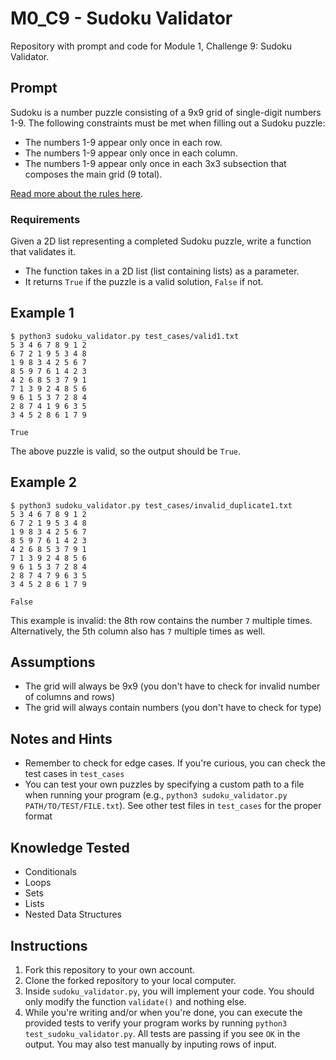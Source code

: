 # M0_C9 - Sudoku Validator
Repository with prompt and code for Module 1, Challenge 9: Sudoku Validator.

## Prompt
Sudoku is a number puzzle consisting of a 9x9 grid of single-digit numbers 1-9. The following constraints must be met when filling out a Sudoku puzzle:

- The numbers 1-9 appear only once in each row.
- The numbers 1-9 appear only once in each column.
- The numbers 1-9 appear only once in each 3x3 subsection that composes the main grid (9 total).

[Read more about the rules here](https://en.wikipedia.org/wiki/Sudoku).

### Requirements
Given a 2D list representing a completed Sudoku puzzle, write a function that validates it.

- The function takes in a 2D list (list containing lists) as a parameter.
- It returns `True` if the puzzle is a valid solution, `False` if not.

## Example 1
```
$ python3 sudoku_validator.py test_cases/valid1.txt
5 3 4 6 7 8 9 1 2
6 7 2 1 9 5 3 4 8
1 9 8 3 4 2 5 6 7
8 5 9 7 6 1 4 2 3
4 2 6 8 5 3 7 9 1
7 1 3 9 2 4 8 5 6
9 6 1 5 3 7 2 8 4
2 8 7 4 1 9 6 3 5
3 4 5 2 8 6 1 7 9

True
```

The above puzzle is valid, so the output should be `True`.

## Example 2
```
$ python3 sudoku_validator.py test_cases/invalid_duplicate1.txt
5 3 4 6 7 8 9 1 2
6 7 2 1 9 5 3 4 8
1 9 8 3 4 2 5 6 7
8 5 9 7 6 1 4 2 3
4 2 6 8 5 3 7 9 1
7 1 3 9 2 4 8 5 6
9 6 1 5 3 7 2 8 4
2 8 7 4 7 9 6 3 5
3 4 5 2 8 6 1 7 9

False
```

This example is invalid: the 8th row contains the number `7` multiple times. Alternatively, the 5th column also has `7` multiple times as well.

## Assumptions
- The grid will always be 9x9 (you don't have to check for invalid number of columns and rows)
- The grid will always contain numbers (you don't have to check for type)

## Notes and Hints
- Remember to check for edge cases. If you're curious, you can check the test cases in `test_cases`
- You can test your own puzzles by specifying a custom path to a file when running your program (e.g., `python3 sudoku_validator.py PATH/TO/TEST/FILE.txt`). See other test files in `test_cases` for the proper format

## Knowledge Tested
- Conditionals
- Loops
- Sets
- Lists
- Nested Data Structures

## Instructions
1. Fork this repository to your own account.
2. Clone the forked repository to your local computer.
3. Inside `sudoku_validator.py`, you will implement your code. You should only modify the function `validate()` and nothing else. 
4. While you're writing and/or when you're done, you can execute the provided tests to verify your program works by running `python3 test_sudoku_validator.py`. All tests are passing if you see `OK` in the output. You may also test manually by inputing rows of input.
